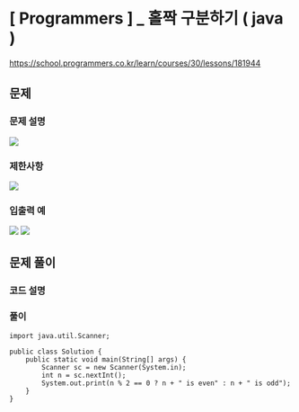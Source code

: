 # [ Programmers ] _ 홀짝 구분하기 ( java )

https://school.programmers.co.kr/learn/courses/30/lessons/181944
## 문제 
### 문제 설명
![](https://i.imgur.com/de9QtKM.png)


### 제한사항
![](https://i.imgur.com/Slupy72.png)


### 입출력 예
![](https://i.imgur.com/xhM2jfs.png)  ![](https://i.imgur.com/8Ng2F68.png)


## 문제 풀이
### 코드 설명
### 풀이
```
import java.util.Scanner;

public class Solution {
    public static void main(String[] args) {
        Scanner sc = new Scanner(System.in);
        int n = sc.nextInt();
        System.out.print(n % 2 == 0 ? n + " is even" : n + " is odd");
    }
}
```






